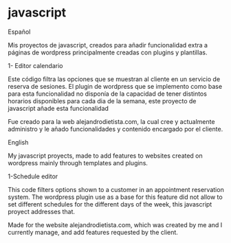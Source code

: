 # javascript
Español

Mis proyectos de javascript, creados para añadir funcionalidad extra a páginas de wordpress principalmente creadas con plugins y plantillas.

1- Editor calendario

Este código filtra las opciones que se muestran al cliente en un servicio de reserva de sesiones. El plugin de wordpress que se implemento como base para esta funcionalidad no disponía de la capacidad de tener distintos horarios disponibles para cada dia de la semana, este proyecto de javascript añade esta funcionalidad

Fue creado para la web alejandrodietista.com, la cual cree y actualmente administro y le añado funcionalidades y contenido encargado por el cliente.

English

My javascript proyects, made to add features to websites created on wordpress mainly through templates and plugins.

1-Schedule editor

This code filters options shown to a customer in an appointment reservation system. The wordpress plugin use as a base for this feature did not allow to set different schedules for the different days of the week, this javascript proyect addresses that. 

Made for the website alejandrodietista.com, which was created by me and I currently manage, and add features requested by the client.
